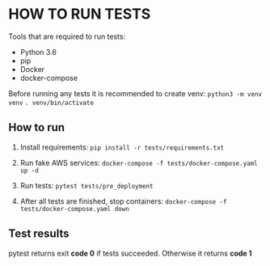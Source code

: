 HOW TO RUN TESTS
=========================
Tools that are required to run tests:
- Python 3.6
- pip
- Docker
- docker-compose

Before running any tests it is recommended to create venv:
`python3 -m venv venv`
`. venv/bin/activate`

How to run
----------

1. Install requirements:
`pip install -r tests/requirements.txt`

2. Run fake AWS services:
`docker-compose -f tests/docker-compose.yaml up -d`

3. Run tests:
`pytest tests/pre_deployment`

4. After all tests are finished, stop containers:
`docker-compose -f tests/docker-compose.yaml down`

Test results
------------
pytest returns exit **code 0** if tests succeeded. Otherwise it returns **code 1**
